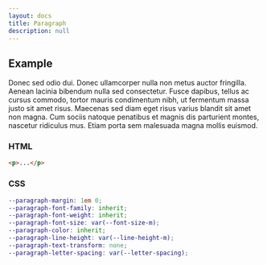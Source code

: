```yaml
---
layout: docs
title: Paragraph
description: null
---
```


## Example

<p>Donec sed odio dui. Donec ullamcorper nulla non metus auctor fringilla. Aenean lacinia bibendum nulla sed consectetur. Fusce dapibus, tellus ac cursus commodo, tortor mauris condimentum nibh, ut fermentum massa justo sit amet risus. Maecenas sed diam eget risus varius blandit sit amet non magna. Cum sociis natoque penatibus et magnis dis parturient montes, nascetur ridiculus mus. Etiam porta sem malesuada magna mollis euismod.</p>

### HTML

```html
<p>...</p>
```

### CSS

```scss
--paragraph-margin: 1em 0;
--paragraph-font-family: inherit;
--paragraph-font-weight: inherit;
--paragraph-font-size: var(--font-size-m);
--paragraph-color: inherit;
--paragraph-line-height: var(--line-height-m);
--paragraph-text-transform: none;
--paragraph-letter-spacing: var(--letter-spacing);
```
